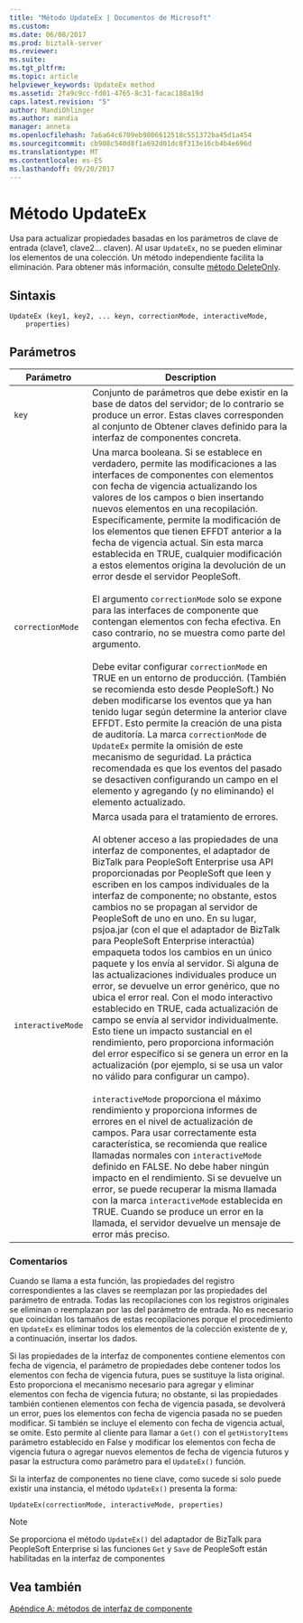 ```yaml
---
title: "Método UpdateEx | Documentos de Microsoft"
ms.custom: 
ms.date: 06/08/2017
ms.prod: biztalk-server
ms.reviewer: 
ms.suite: 
ms.tgt_pltfrm: 
ms.topic: article
helpviewer_keywords: UpdateEx method
ms.assetid: 2fa9c9cc-fd01-4765-8c31-facac188a19d
caps.latest.revision: "5"
author: MandiOhlinger
ms.author: mandia
manager: anneta
ms.openlocfilehash: 7a6a64c6709eb9806612518c551372ba45d1a454
ms.sourcegitcommit: cb908c540d8f1a692d01dc8f313e16cb4b4e696d
ms.translationtype: MT
ms.contentlocale: es-ES
ms.lasthandoff: 09/20/2017
---
```

# <a name="updateex-method"></a>Método UpdateEx
Usa para actualizar propiedades basadas en los parámetros de clave de entrada (clave1, clave2... claven). Al usar `UpdateEx`, no se pueden eliminar los elementos de una colección. Un método independiente facilita la eliminación. Para obtener más información, consulte [método DeleteOnly](../core/deleteonly-method.md).  
  
## <a name="syntax"></a>Sintaxis  
  
```  
UpdateEx (key1, key2, ... keyn, correctionMode, interactiveMode,  
    properties)  
```  
  
## <a name="parameters"></a>Parámetros  
  
|Parámetro|Description|  
|---------------|-----------------|  
|`key`|Conjunto de parámetros que debe existir en la base de datos del servidor; de lo contrario se produce un error. Estas claves corresponden al conjunto de Obtener claves definido para la interfaz de componentes concreta.|  
|`correctionMode`|Una marca booleana. Si se establece en verdadero, permite las modificaciones a las interfaces de componentes con elementos con fecha de vigencia actualizando los valores de los campos o bien insertando nuevos elementos en una recopilación. Específicamente, permite la modificación de los elementos que tienen EFFDT anterior a la fecha de vigencia actual. Sin esta marca establecida en TRUE, cualquier modificación a estos elementos origina la devolución de un error desde el servidor PeopleSoft.<br /><br /> El argumento `correctionMode` solo se expone para las interfaces de componente que contengan elementos con fecha efectiva. En caso contrario, no se muestra como parte del argumento.<br /><br /> Debe evitar configurar `correctionMode` en TRUE en un entorno de producción. (También se recomienda esto desde PeopleSoft.) No deben modificarse los eventos que ya han tenido lugar según determine la anterior clave EFFDT. Esto permite la creación de una pista de auditoría. La marca `correctionMode` de `UpdateEx` permite la omisión de este mecanismo de seguridad. La práctica recomendada es que los eventos del pasado se desactiven configurando un campo en el elemento y agregando (y no eliminando) el elemento actualizado.|  
|`interactiveMode`|Marca usada para el tratamiento de errores.<br /><br /> Al obtener acceso a las propiedades de una interfaz de componentes, el adaptador de BizTalk para PeopleSoft Enterprise usa API proporcionadas por PeopleSoft que leen y escriben en los campos individuales de la interfaz de componente; no obstante, estos cambios no se propagan al servidor de PeopleSoft de uno en uno. En su lugar, psjoa.jar (con el que el adaptador de BizTalk para PeopleSoft Enterprise interactúa) empaqueta todos los cambios en un único paquete y los envía al servidor. Si alguna de las actualizaciones individuales produce un error, se devuelve un error genérico, que no ubica el error real. Con el modo interactivo establecido en TRUE, cada actualización de campo se envía al servidor individualmente. Esto tiene un impacto sustancial en el rendimiento, pero proporciona información del error específico si se genera un error en la actualización (por ejemplo, si se usa un valor no válido para configurar un campo).<br /><br /> `interactiveMode` proporciona el máximo rendimiento y proporciona informes de errores en el nivel de actualización de campos. Para usar correctamente esta característica, se recomienda que realice llamadas normales con `interactiveMode` definido en FALSE. No debe haber ningún impacto en el rendimiento. Si se devuelve un error, se puede recuperar la misma llamada con la marca `interactiveMode` establecida en TRUE. Cuando se produce un error en la llamada, el servidor devuelve un mensaje de error más preciso.|  
  
### <a name="remarks"></a>Comentarios  
 Cuando se llama a esta función, las propiedades del registro correspondientes a las claves se reemplazan por las propiedades del parámetro de entrada. Todas las recopilaciones con los registros originales se eliminan o reemplazan por las del parámetro de entrada. No es necesario que coincidan los tamaños de estas recopilaciones porque el procedimiento en `UpdateEx` es eliminar todos los elementos de la colección existente de y, a continuación, insertar los dados.  
  
 Si las propiedades de la interfaz de componentes contiene elementos con fecha de vigencia, el parámetro de propiedades debe contener todos los elementos con fecha de vigencia futura, pues se sustituye la lista original. Esto proporciona el mecanismo necesario para agregar y eliminar elementos con fecha de vigencia futura; no obstante, si las propiedades también contienen elementos con fecha de vigencia pasada, se devolverá un error, pues los elementos con fecha de vigencia pasada no se pueden modificar. Si también se incluye el elemento con fecha de vigencia actual, se omite. Esto permite al cliente para llamar a `Get()` con el `getHistoryItems` parámetro establecido en False y modificar los elementos con fecha de vigencia futura o agregar nuevos elementos de fecha de vigencia futuros y pasar la estructura como parámetro para el `UpdateEx()` función.  
  
 Si la interfaz de componentes no tiene clave, como sucede si solo puede existir una instancia, el método `UpdateEx()` presenta la forma:  
  
```  
UpdateEx(correctionMode, interactiveMode, properties)  
```  
  
> [!NOTE]
>  Se proporciona el método `UpdateEx()` del adaptador de BizTalk para PeopleSoft Enterprise si las funciones `Get` y `Save` de PeopleSoft están habilitadas en la interfaz de componentes  
  
## <a name="see-also"></a>Vea también  
 [Apéndice A: métodos de interfaz de componente](../core/appendix-a-component-interface-methods.md)